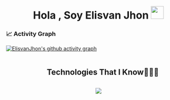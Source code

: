 <h1 align="center"><b>Hola , Soy Elisvan Jhon </b><img src="https://media.giphy.com/media/hvRJCLFzcasrR4ia7z/giphy.gif" width="35"></h1>


 ### 📈 Activity Graph

 [![ElisvanJhon's github activity graph](https://github-readme-activity-graph.vercel.app/graph?username=ElisvanJhon&theme=vue)](https://github.com/ElisvanJhon/github-readme-activity-graph)

 <!--h1 without bottom border-->
<div id="user-content-toc">
  <ul align="center">
    <summary><h2 style="display: inline-block">Technologies That I Know👨🏻‍💻</h2></summary>
  </ul>
</div>
<!--tech stack icons-->
<p align="center">
  <a href="https://skillicons.dev">
    <img src="https://skillicons.dev/icons?i=css,discord,postgres,figma,redis,github,html,java,js,linux,mysql,nextjs,py,react,vscode&perline=14" />
  </a>
</p>
